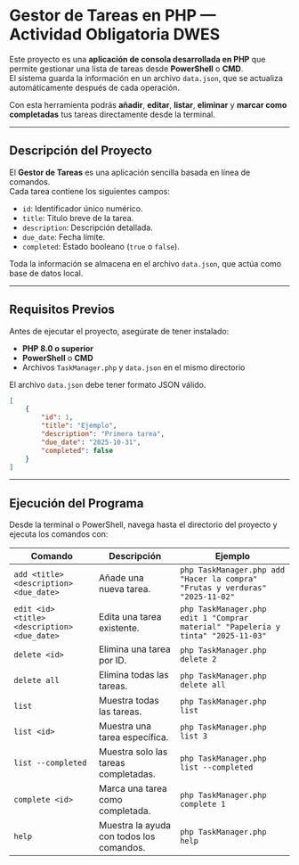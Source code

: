 # Gestor de Tareas en PHP — Actividad Obligatoria DWES

Este proyecto es una **aplicación de consola desarrollada en PHP** que permite gestionar una lista de tareas desde **PowerShell** o **CMD**.  
El sistema guarda la información en un archivo `data.json`, que se actualiza automáticamente después de cada operación.

Con esta herramienta podrás **añadir**, **editar**, **listar**, **eliminar** y **marcar como completadas** tus tareas directamente desde la terminal.

---

## Descripción del Proyecto

El **Gestor de Tareas** es una aplicación sencilla basada en línea de comandos.  
Cada tarea contiene los siguientes campos:

- `id`: Identificador único numérico.  
- `title`: Título breve de la tarea.  
- `description`: Descripción detallada.  
- `due_date`: Fecha límite.  
- `completed`: Estado booleano (`true` o `false`).

Toda la información se almacena en el archivo `data.json`, que actúa como base de datos local.

---

## Requisitos Previos

Antes de ejecutar el proyecto, asegúrate de tener instalado:

- **PHP 8.0 o superior**  
- **PowerShell** o **CMD** 
- Archivos `TaskManager.php` y `data.json` en el mismo directorio

El archivo `data.json` debe tener formato JSON válido.  
```json
[
    {
        "id": 1,
        "title": "Ejemplo",
        "description": "Primera tarea",
        "due_date": "2025-10-31",
        "completed": false
    }
]
```
--- 
## Ejecución del Programa

Desde la terminal o PowerShell, navega hasta el directorio del proyecto y ejecuta los comandos con:

| Comando | Descripción | Ejemplo |
|---------|-------------|---------|
| `add <title> <description> <due_date>` | Añade una nueva tarea. | `php TaskManager.php add "Hacer la compra" "Frutas y verduras" "2025-11-02"` |
| `edit <id> <title> <description> <due_date>` | Edita una tarea existente. | `php TaskManager.php edit 1 "Comprar material" "Papelería y tinta" "2025-11-03"` |
| `delete <id>` | Elimina una tarea por ID. | `php TaskManager.php delete 2` |
| `delete all` | Elimina todas las tareas. | `php TaskManager.php delete all` |
| `list` | Muestra todas las tareas. | `php TaskManager.php list` |
| `list <id>` | Muestra una tarea específica. | `php TaskManager.php list 3` |
| `list --completed` | Muestra solo las tareas completadas. | `php TaskManager.php list --completed` |
| `complete <id>` | Marca una tarea como completada. | `php TaskManager.php complete 1` |
| `help` | Muestra la ayuda con todos los comandos. | `php TaskManager.php help` |